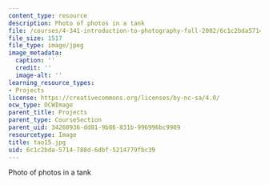 ```yaml
---
content_type: resource
description: Photo of photos in a tank
file: /courses/4-341-introduction-to-photography-fall-2002/6c1c2bda5714788d6dbf5214779fbc39_tao15.jpg
file_size: 1517
file_type: image/jpeg
image_metadata:
  caption: ''
  credit: ''
  image-alt: ''
learning_resource_types:
- Projects
license: https://creativecommons.org/licenses/by-nc-sa/4.0/
ocw_type: OCWImage
parent_title: Projects
parent_type: CourseSection
parent_uid: 34260936-dd81-9b86-831b-996996bc9909
resourcetype: Image
title: tao15.jpg
uid: 6c1c2bda-5714-788d-6dbf-5214779fbc39
---
```

Photo of photos in a tank